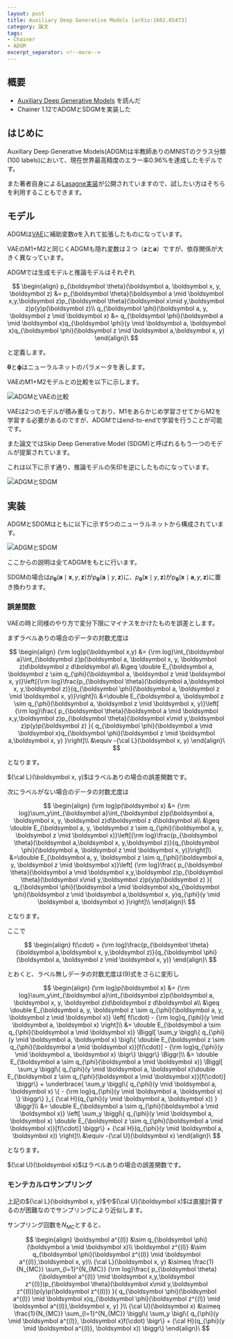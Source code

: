 ```yaml
---
layout: post
title: Auxiliary Deep Generative Models [arXiv:1602.05473]
category: 論文
tags:
- Chainer
- ADGM
excerpt_separator: <!--more-->
---
```


## 概要

- [Auxiliary Deep Generative Models](http://arxiv.org/abs/1602.05473) を読んだ
- Chainer 1.12でADGMとSDGMを実装した

## はじめに

Auxiliary Deep Generative Models(ADGM)は半教師ありのMNISTのクラス分類(100 labels)において、現在世界最高精度のエラー率0.96%を達成したモデルです。

また著者自身による[Lasagne実装](https://github.com/larsmaaloee/auxiliary-deep-generative-models)が公開されていますので、試したい方はそちらを利用することもできます。

## モデル

ADGMは[VAE](/2016/07/02/semi-supervised-learning-with-deep-generative-models/)に補助変数$a$を入れて拡張したものになっています。

VAEのM1+M2と同じくADGMも隠れ変数は２つ（$\boldsymbol z$と$\boldsymbol a$）ですが、依存関係が大きく異なっています。

ADGMでは生成モデルと推論モデルはそれぞれ

$$
	\begin{align}
		p_{\boldsymbol \theta}(\boldsymbol a, \boldsymbol x, y, \boldsymbol z) &= p_{\boldsymbol \theta}(\boldsymbol a \mid \boldsymbol x,y,\boldsymbol z)p_{\boldsymbol \theta}(\boldsymbol x\mid y,\boldsymbol z)p(y)p(\boldsymbol z)\\
		q_{\boldsymbol \phi}(\boldsymbol a, y, \boldsymbol z \mid \boldsymbol x) &= q_{\boldsymbol \phi}(\boldsymbol a \mid \boldsymbol x)q_{\boldsymbol \phi}(y \mid \boldsymbol a, \boldsymbol x)q_{\boldsymbol \phi}(\boldsymbol z \mid \boldsymbol a,\boldsymbol x, y)
	\end{align}\
$$

と定義します。

$\boldsymbol \theta$と$\boldsymbol \phi$はニューラルネットのパラメータを表します。

VAEのM1+M2モデルとの比較を以下に示します。

![ADGMとVAEの比較](/images/post/2016-09-10/adgm_vae.png)

VAEは2つのモデルが積み重なっており、M1をあらかじめ学習させてからM2を学習する必要があるのですが、ADGMではend-to-endで学習を行うことが可能です。

また論文ではSkip Deep Generative Model (SDGM)と呼ばれるもう一つのモデルが提案されています。

これは以下に示す通り、推論モデルの矢印を逆にしたものになっています。

![ADGMとSDGM](/images/post/2016-09-10/adgm_model.png)

## 実装

ADGMとSDGMはともに以下に示す5つのニューラルネットから構成されています。

![ADGMとSDGM](/images/post/2016-09-10/adgm_arch.png)

ここからの説明は全てADGMをもとに行います。

SDGMの場合は$p_{\boldsymbol \theta}(\boldsymbol a \mid \boldsymbol x,y,\boldsymbol z)$が$p_{\boldsymbol \theta}(\boldsymbol a \mid y,\boldsymbol z)$に、$p_{\boldsymbol \theta}(\boldsymbol x\mid y,\boldsymbol z)$が$p_{\boldsymbol \theta}(\boldsymbol x \mid \boldsymbol a, y,\boldsymbol z)$に置き換わります。

### 誤差関数

VAEの時と同様のやり方で変分下限にマイナスをかけたものを誤差とします。

まずラベルありの場合のデータの対数尤度は

$$
	\begin{align}
		{\rm log}p(\boldsymbol x,y) &= {\rm log}\int_{\boldsymbol a}\int_{\boldsymbol z}p(\boldsymbol a, \boldsymbol x, y, \boldsymbol z)d\boldsymbol z d\boldsymbol a\\
		&\geq \double E_{\boldsymbol a, \boldsymbol z \sim q_{\phi}(\boldsymbol a, \boldsymbol z \mid \boldsymbol x, y)}\left[{\rm log}\frac{p_{\boldsymbol \theta}(\boldsymbol a,\boldsymbol x, y,\boldsymbol z)}{q_{\boldsymbol \phi}(\boldsymbol a, \boldsymbol z \mid \boldsymbol x, y)}\right]\\
		&=\double E_{\boldsymbol a, \boldsymbol z \sim q_{\phi}(\boldsymbol a, \boldsymbol z \mid \boldsymbol x, y)}\left[
		{\rm log}\frac{
			p_{\boldsymbol \theta}(\boldsymbol a \mid \boldsymbol x,y,\boldsymbol z)p_{\boldsymbol \theta}(\boldsymbol x\mid y,\boldsymbol z)p(y)p(\boldsymbol z)
		}{
			q_{\boldsymbol \phi}(\boldsymbol a \mid \boldsymbol x)q_{\boldsymbol \phi}(\boldsymbol z \mid \boldsymbol a,\boldsymbol x, y)
		}\right]\\
		&\equiv -{\cal L}(\boldsymbol x, y)
	\end{align}\
$$

となります。

${\cal L}(\boldsymbol x, y)$はラベルありの場合の誤差関数です。

次にラベルがない場合のデータの対数尤度は

$$
	\begin{align}
		{\rm log}p(\boldsymbol x) &= {\rm log}\sum_y\int_{\boldsymbol a}\int_{\boldsymbol z}p(\boldsymbol a, \boldsymbol x, y, \boldsymbol z)d\boldsymbol z d\boldsymbol a\\
		&\geq \double E_{\boldsymbol a, y, \boldsymbol z \sim q_{\phi}(\boldsymbol a, y, \boldsymbol z \mid \boldsymbol x)}\left[{\rm log}\frac{p_{\boldsymbol \theta}(\boldsymbol a,\boldsymbol x, y,\boldsymbol z)}{q_{\boldsymbol \phi}(\boldsymbol a, \boldsymbol z \mid \boldsymbol x, y)}\right]\\
		&=\double E_{\boldsymbol a, y, \boldsymbol z \sim q_{\phi}(\boldsymbol a, y, \boldsymbol z \mid \boldsymbol x)}\left[
		{\rm log}\frac{
			p_{\boldsymbol \theta}(\boldsymbol a \mid \boldsymbol x,y,\boldsymbol z)p_{\boldsymbol \theta}(\boldsymbol x\mid y,\boldsymbol z)p(y)p(\boldsymbol z)
		}{
			q_{\boldsymbol \phi}(\boldsymbol a \mid \boldsymbol x)q_{\boldsymbol \phi}(\boldsymbol z \mid \boldsymbol a,\boldsymbol x, y)q_{\phi}(y \mid \boldsymbol a, \boldsymbol x)
		}\right]\\
	\end{align}\
$$

となります。

ここで

$$
	\begin{align}
		f(\cdot) = {\rm log}\frac{p_{\boldsymbol \theta}(\boldsymbol a,\boldsymbol x, y,\boldsymbol z)}{q_{\boldsymbol \phi}(\boldsymbol a, \boldsymbol z \mid \boldsymbol x, y)}
	\end{align}\
$$

とおくと、ラベル無しデータの対数尤度は(9)式をさらに変形し

$$
	\begin{align}
		{\rm log}p(\boldsymbol x) &= {\rm log}\sum_y\int_{\boldsymbol a}\int_{\boldsymbol z}p(\boldsymbol a, \boldsymbol x, y, \boldsymbol z)d\boldsymbol z d\boldsymbol a\\
		&\geq \double E_{\boldsymbol a, y, \boldsymbol z \sim q_{\phi}(\boldsymbol a, y, \boldsymbol z \mid \boldsymbol x)}
		\left[
			f(\cdot) - {\rm log}q_{\phi}(y \mid \boldsymbol a, \boldsymbol x)
		\right]\\
		&= \double E_{\boldsymbol a \sim q_{\phi}(\boldsymbol a \mid \boldsymbol x)}
		\Biggl[
			\sum_y
			\biggl\{
				q_{\phi}(y \mid \boldsymbol a, \boldsymbol x)
				\bigl\{
					\double E_{\boldsymbol z \sim q_{\phi}(\boldsymbol a \mid \boldsymbol x)}[f(\cdot)]
					- {\rm log}q_{\phi}(y \mid \boldsymbol a, \boldsymbol x)
				\bigr\}
			\biggr\}
		\Biggr]\\
		&= \double E_{\boldsymbol a \sim q_{\phi}(\boldsymbol a \mid \boldsymbol x)}
		\Biggl[
			\sum_y 
			\biggl\{
				q_{\phi}(y \mid \boldsymbol a, \boldsymbol x)\double E_{\boldsymbol z \sim q_{\phi}(\boldsymbol a \mid \boldsymbol x)}[f(\cdot)]
			\biggr\}
			+
			\underbrace{
				\sum_y
				\biggl\{
					q_{\phi}(y \mid \boldsymbol a, \boldsymbol x)
					\{
						- {\rm log}q_{\phi}(y \mid \boldsymbol a, \boldsymbol x)
					\}
				\biggr\}
			}_{ {\cal H}(q_{\phi}(y \mid \boldsymbol a, \boldsymbol x)) }
		\Biggr]\\
		&= \double E_{\boldsymbol a \sim q_{\phi}(\boldsymbol a \mid \boldsymbol x)}
		\left[
			\sum_y
			\biggl\{
				q_{\phi}(y \mid \boldsymbol a, \boldsymbol x)
					\double E_{\boldsymbol z \sim q_{\phi}(\boldsymbol a \mid \boldsymbol x)}[f(\cdot)]
			\biggr\}
			+
			{\cal H}(q_{\phi}(y \mid \boldsymbol a, \boldsymbol x))
		\right]\\
		&\equiv -{\cal U}(\boldsymbol x)
	\end{align}\
$$

となります。

${\cal U}(\boldsymbol x)$はラベルありの場合の誤差関数です。

### モンテカルロサンプリング

上記の${\cal L}(\boldsymbol x, y)$や${\cal U}(\boldsymbol x)$は直接計算するのが困難なのでサンプリングにより近似します。

サンプリング回数を$N_{MC}$とすると、

$$
	\begin{align}
		\boldsymbol a^{(l)} &\sim q_{\boldsymbol \phi}(\boldsymbol a \mid \boldsymbol x)\\
		\boldsymbol z^{(l)} &\sim q_{\boldsymbol \phi}(\boldsymbol z^{(l)} \mid \boldsymbol a^{(l)},\boldsymbol x, y)\\
		{\cal L}(\boldsymbol x, y) &\simeq \frac{1}{N_{MC}}
		\sum_{l=1}^{N_{MC}}
			{\rm log}\frac{
				p_{\boldsymbol \theta}(\boldsymbol a^{(l)} \mid \boldsymbol x,y,\boldsymbol z^{(l)})p_{\boldsymbol \theta}(\boldsymbol x\mid y,\boldsymbol z^{(l)})p(y)p(\boldsymbol z^{(l)})
			}{
				q_{\boldsymbol \phi}(\boldsymbol a^{(l)} \mid \boldsymbol x)q_{\boldsymbol \phi}(\boldsymbol z^{(l)} \mid \boldsymbol a^{(l)},\boldsymbol x, y)
			}\\
		{\cal U}(\boldsymbol x) &\simeq \frac{1}{N_{MC}}
		\sum_{l=1}^{N_{MC}}
		\biggl\{
			\sum_y
				\bigl\{
					q_{\phi}(y \mid \boldsymbol a^{(l)}, \boldsymbol x)f(\cdot)
				\bigr\}
				+
				{\cal H}(q_{\phi}(y \mid \boldsymbol a^{(l)}, \boldsymbol x))
		\biggr\}
	\end{align}\
$$

